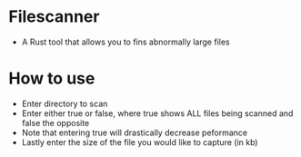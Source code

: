 # Filescanner
* A Rust tool that allows you to fins abnormally large files

# How to use
* Enter directory to scan
* Enter either true or false, where true shows ALL files being scanned and false the opposite 
* Note that entering true will drastically decrease peformance
* Lastly enter the size of the file you would like to capture (in kb)